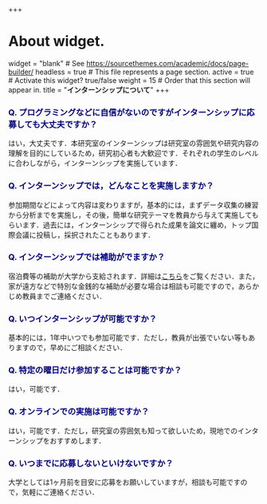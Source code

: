 +++
# About widget.
widget = "blank"  # See https://sourcethemes.com/academic/docs/page-builder/
headless = true  # This file represents a page section.
active = true  # Activate this widget? true/false
weight = 15  # Order that this section will appear in.
title = "**インターンシップについて**"
+++




### <span style="color:navy">Q. プログラミングなどに自信がないのですがインターンシップに応募しても大丈夫ですか？</span>
はい，大丈夫です．本研究室のインターンシップは研究室の雰囲気や研究内容の理解を目的にしているため，研究初心者も大歓迎です．それぞれの学生のレベルに合わしながら，インターンシップを実施しています．


### <span style="color:navy">Q. インターンシップでは，どんなことを実施しますか？</span>
参加期間などによって内容は変わりますが，基本的には，まずデータ収集の練習から分析までを実施し，その後，簡単な研究テーマを教員から与えて実施してもらいます．過去には，インターンシップで得られた成果を論文に纏め，トップ国際会議に投稿し，採択されたこともあります．

### <span style="color:navy">Q. インターンシップでは補助がでますか？</span>
宿泊費等の補助が大学から支給されます．詳細は[こちら](https://isw3.naist.jp/Admission/InternshipDomestic-ja.html)をご覧ください．また，家が遠方などで特別な金銭的な補助が必要な場合は相談も可能ですので，あらかじめ教員までご連絡ください．

### <span style="color:navy">Q. いつインターンシップが可能ですか？</span>
基本的には，1年中いつでも参加可能です．ただし，教員が出張でいない等もありますので，早めにご相談ください．

### <span style="color:navy">Q. 特定の曜日だけ参加することは可能ですか？</span>
はい，可能です．

### <span style="color:navy">Q. オンラインでの実施は可能ですか？</span>
はい，可能です．ただし，研究室の雰囲気も知って欲しいため，現地でのインターンシップをおすすめします．

### <span style="color:navy">Q. いつまでに応募しないといけないですか？</span>
大学としては1ヶ月前を目安に応募をお願いしていますが，相談も可能ですので，気軽にご連絡ください．








